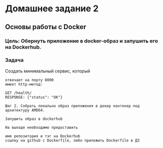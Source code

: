 # Домашнее задание 2

## Основы работы с Docker
### Цель: Обернуть приложение в docker-образ и запушить его на Dockerhub.

### Задача
 Создать минимальный сервис, который

    отвечает на порту 8000
    имеет http-метод:

    GET /health/
    RESPONSE: {"status": "OK"}

    Шаг 2. Cобрать локально образ приложения в докер контенер под архитектуру AMD64.

    Запушить образ в dockerhub

    На выходе необходимо предоставить

    имя репозитория и тэг на Dockerhub
    ссылку на github c Dockerfile, либо приложить Dockerfile в ДЗ
